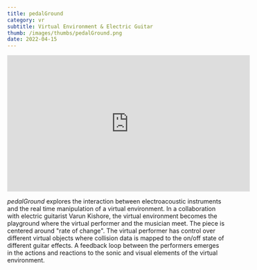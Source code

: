```yaml
---
title: pedalGround
category: vr
subtitle: Virtual Environment & Electric Guitar
thumb: /images/thumbs/pedalGround.png
date: 2022-04-15
---
```


<iframe width="560" height="315" src="https://www.youtube.com/embed/y6hexbgoZ7A" title="YouTube video player" frameborder="0" allow="accelerometer; autoplay; clipboard-write; encrypted-media; gyroscope; picture-in-picture" allowfullscreen></iframe>

*pedalGround* explores the interaction between electroacoustic instruments and the real time manipulation of a virtual environment. In a collaboration with electric guitarist Varun Kishore, the virtual environment becomes the playground where the virtual performer and the musician meet. The piece is centered around "rate of change". The virtual performer has control over different virtual objects where collision data is mapped to the on/off state of different guitar effects. A feedback loop between the performers emerges in the actions and reactions to the sonic and visual elements of the virtual environment.
